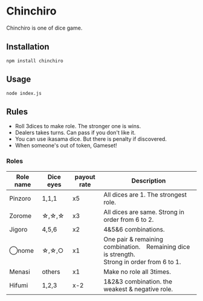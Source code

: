 # Chinchiro
Chinchiro is one of dice game.
## Installation
`npm install chinchiro`
## Usage
`node index.js`
## Rules
- Roll 3dices to make role. The stronger one is wins.
- Dealers takes turns. Can pass if you don't like it.
- You can use ikasama dice. But there is penalty if discovered.
- When someone's out of token, Gameset!
### Roles
|Role name|Dice eyes|payout rate|Description|
|---------|---------|-----------|-----------|
|Pinzoro|1,1,1|x5|All dices are 1. The strongest role.|
|Zorome|☆,☆,☆|x3|All dices are same. Strong in order from 6 to 2.|
|Jigoro|4,5,6|x2|4&5&6 combinations.| 
|◯nome|☆,☆,○|x1|One pair & remaining combination.　Remaining dice is strength.<br> Strong in order from 6 to 1.|
|Menasi|others|x1|Make no role all 3times.|
|Hifumi|1,2,3|x-2|1&2&3 combination. the weakest & negative role.|

